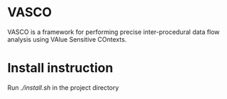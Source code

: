 # VASCO
VASCO is a framework for performing precise inter-procedural data flow analysis using VAlue Sensitive COntexts.

# Install instruction

Run *./install.sh* in the project directory
